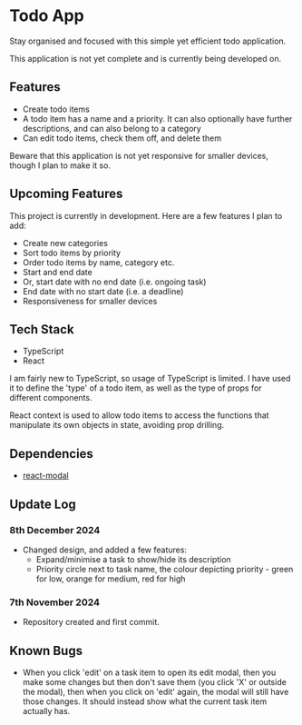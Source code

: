 # Todo App

Stay organised and focused with this simple yet efficient todo application.

This application is not yet complete and is currently being developed on.

## Features

- Create todo items
- A todo item has a name and a priority. It can also optionally have further descriptions, and can also belong to a category
- Can edit todo items, check them off, and delete them

Beware that this application is not yet responsive for smaller devices, though I plan to make it so.

## Upcoming Features

This project is currently in development. Here are a few features I plan to add:

- Create new categories
- Sort todo items by priority
- Order todo items by name, category etc.
- Start and end date
- Or, start date with no end date (i.e. ongoing task)
- End date with no start date (i.e. a deadline)
- Responsiveness for smaller devices

## Tech Stack

- TypeScript
- React

I am fairly new to TypeScript, so usage of TypeScript is limited. I have used it to define the 'type' of a todo item, as well as the type of props for different components.

React context is used to allow todo items to access the functions that manipulate its own objects in state, avoiding prop drilling.

## Dependencies

- [react-modal](https://www.npmjs.com/package/react-modal)

## Update Log

### 8th December 2024

- Changed design, and added a few features:
  - Expand/minimise a task to show/hide its description
  - Priority circle next to task name, the colour depicting priority - green for low, orange for medium, red for high

### 7th November 2024

- Repository created and first commit.

## Known Bugs

- When you click 'edit' on a task item to open its edit modal, then you make some changes but then don't save them (you click 'X' or outside the modal), then when you click on 'edit' again, the modal will still have those changes. It should instead show what the current task item actually has.
